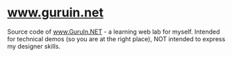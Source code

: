 # www.guruin.net
Source code of www.GuruIn.NET - a learning web lab for myself. Intended for technical demos (so you are at the right place), NOT intended to express my designer skills.

